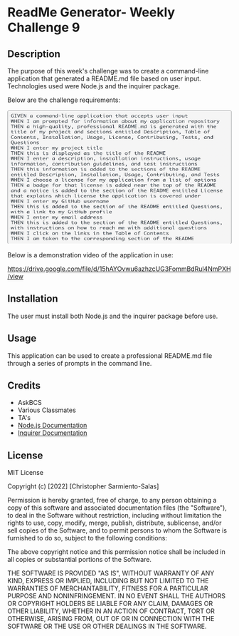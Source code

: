 # ReadMe Generator- Weekly Challenge 9

## Description 

The purpose of this week's challenge was to create a command-line application that generated a README.md file based on user input. Technologies used were Node.js and the inquirer package.

Below are the challenge requirements:


<img src= "./assets/images/challengeRequirements.png" alt="challenge requirements" width="550" height= "300">

<br>

Below is a demonstration video of the application in use:

https://drive.google.com/file/d/15hAYOvwu6azhzcUG3FommBdRul4NmPXH/view

## Installation

The user must install both Node.js and the inquirer package before use.


## Usage 

This application can be used to create a professional README.md file through a series of prompts in the command line.


## Credits

- AskBCS
- Various Classmates
- TA's
- [Node.js Documentation](https://nodejs.org/en/docs/)
- [Inquirer Documentation](https://www.npmjs.com/package/inquirer)



## License

MIT License

Copyright (c) [2022] [Christopher Sarmiento-Salas]

Permission is hereby granted, free of charge, to any person obtaining a copy
of this software and associated documentation files (the "Software"), to deal
in the Software without restriction, including without limitation the rights
to use, copy, modify, merge, publish, distribute, sublicense, and/or sell
copies of the Software, and to permit persons to whom the Software is
furnished to do so, subject to the following conditions:

The above copyright notice and this permission notice shall be included in all
copies or substantial portions of the Software.

THE SOFTWARE IS PROVIDED "AS IS", WITHOUT WARRANTY OF ANY KIND, EXPRESS OR
IMPLIED, INCLUDING BUT NOT LIMITED TO THE WARRANTIES OF MERCHANTABILITY,
FITNESS FOR A PARTICULAR PURPOSE AND NONINFRINGEMENT. IN NO EVENT SHALL THE
AUTHORS OR COPYRIGHT HOLDERS BE LIABLE FOR ANY CLAIM, DAMAGES OR OTHER
LIABILITY, WHETHER IN AN ACTION OF CONTRACT, TORT OR OTHERWISE, ARISING FROM,
OUT OF OR IN CONNECTION WITH THE SOFTWARE OR THE USE OR OTHER DEALINGS IN THE
SOFTWARE.